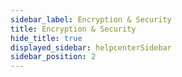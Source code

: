 ```yaml
---
sidebar_label: Encryption & Security
title: Encryption & Security
hide_title: true
displayed_sidebar: helpcenterSidebar
sidebar_position: 2
---
```

